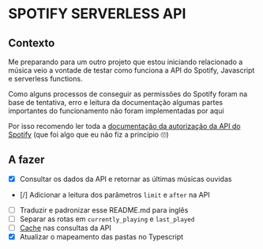 # SPOTIFY SERVERLESS API

## Contexto

Me preparando para um outro projeto que estou iniciando relacionado a música veio a vontade de testar como funciona a API do Spotify, Javascript e serverless functions.

Como alguns processos de conseguir as permissões do Spotify foram na base de tentativa, erro e leitura da documentação algumas partes importantes do funcionamento não foram implementadas por aqui

Por isso recomendo ler toda a [documentação da autorização da API do Spotify](https://developer.spotify.com/documentation/general/guides/authorization/) (que foi algo que eu não fiz a princípio 🙄)

## A fazer

- [x] Consultar os dados da API e retornar as últimas músicas ouvidas
- [/] Adicionar a leitura dos parâmetros `limit` e `after` na API
- [ ] Traduzir e padronizar esse README.md para inglês
- [ ] Separar as rotas em `currently_playing` e `last_played`
- [ ] [Cache](https://vercel.com/docs/concepts/functions/serverless-functions/edge-caching) nas consultas da API
- [x] Atualizar o mapeamento das pastas no Typescript
